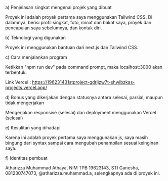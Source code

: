 a) Penjelasan singkat mengenai projek yang dibuat

Proyek ini adalah proyek pertama saya menggunakan Tailwind CSS. Di dalamnya, berisi profil singkat, foto, minat dan bakat saya, proyek dan pencapaian saya sebelumnya, dan kontak diri.



b) Teknologi yang digunakan

Proyek ini menggunakan bantuan dari next.js dan Tailwind CSS.



c) Cara menjalankan program

Ketikkan "npm run dev" pada command prompt, maka localhost:3000 akan terbentuk.

Link Vercel : https://196231431stproject-gdrljzw7t-shwibzkas-projects.vercel.app/



d) Bonus yang dikerjakan dengan statusnya antara selesai, parsial, maupun tidak mengerjakan

Mengerjakan responsive (selesai) dan deployment menggunakan Vercel (selesai)



e) Kesulitan yang dihadapi

Karena ini adalah proyek pertama saya menggunakan js, saya masih bingung dari syntax sampai cara mengubah penampilan sesuai keinginan saya.



f) Identitas pembuat

Atharizza Muhammad Athaya, NIM TPB 19623143, STI Ganesha, 081230747073, @atharizza.muhammad.a, selengkapnya ada di proyek ini.
